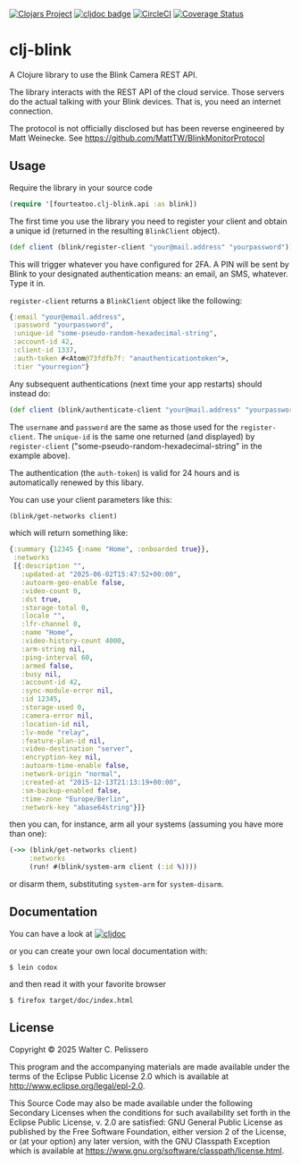 [![Clojars Project](https://img.shields.io/clojars/v/io.github.fourteatoo/clj-blink.svg?include_prereleases)](https://clojars.org/io.github.fourteatoo/clj-blink)
[![cljdoc badge](https://cljdoc.org/badge/io.github.fourteatoo/clj-blink)](https://cljdoc.org/d/io.github.fourteatoo/clj-blink)
[![CircleCI](https://dl.circleci.com/status-badge/img/gh/fourteatoo/clj-blink/tree/main.svg?style=svg)](https://dl.circleci.com/status-badge/redirect/gh/fourteatoo/clj-blink/tree/main)
[![Coverage Status](https://coveralls.io/repos/github/fourteatoo/clj-blink/badge.svg)](https://coveralls.io/github/fourteatoo/clj-blink)

# clj-blink

A Clojure library to use the Blink Camera REST API.

The library interacts with the REST API of the cloud service.  Those
servers do the actual talking with your Blink devices.  That is, you
need an internet connection.

The protocol is not officially disclosed but has been reverse
engineered by Matt Weinecke.  See
https://github.com/MattTW/BlinkMonitorProtocol


## Usage

Require the library in your source code

```clojure
(require '[fourteatoo.clj-blink.api :as blink])
```

The first time you use the library you need to register your client
and obtain a unique id (returned in the resulting `BlinkClient`
object).

```clojure
(def client (blink/register-client "your@mail.address" "yourpassword"))
```

This will trigger whatever you have configured for 2FA.  A PIN will be
sent by Blink to your designated authentication means: an email, an
SMS, whatever.  Type it in.

`register-client` returns a `BlinkClient` object like the following:

```clojure
{:email "your@email.address",
 :password "yourpassword",
 :unique-id "some-pseudo-random-hexadecimal-string",
 :account-id 42,
 :client-id 1337,
 :auth-token #<Atom@73fdfb7f: "anauthenticationtoken">,
 :tier "yourregion"}
```

Any subsequent authentications (next time your app restarts) should
instead do:

```clojure
(def client (blink/authenticate-client "your@mail.address" "yourpassword" "unique-id"))
```

The `username` and `password` are the same as those used for the
`register-client`.  The `unique-id` is the same one returned (and
displayed) by `register-client`
("some-pseudo-random-hexadecimal-string" in the example above).

The authentication (the `auth-token`) is valid for 24 hours and is
automatically renewed by this libary.

You can use your client parameters like this:

```clojure
(blink/get-networks client)
```

which will return something like:

```clojure
{:summary {12345 {:name "Home", :onboarded true}},
 :networks
 [{:description "",
   :updated-at "2025-06-02T15:47:52+00:00",
   :autoarm-geo-enable false,
   :video-count 0,
   :dst true,
   :storage-total 0,
   :locale "",
   :lfr-channel 0,
   :name "Home",
   :video-history-count 4000,
   :arm-string nil,
   :ping-interval 60,
   :armed false,
   :busy nil,
   :account-id 42,
   :sync-module-error nil,
   :id 12345,
   :storage-used 0,
   :camera-error nil,
   :location-id nil,
   :lv-mode "relay",
   :feature-plan-id nil,
   :video-destination "server",
   :encryption-key nil,
   :autoarm-time-enable false,
   :network-origin "normal",
   :created-at "2015-12-13T21:13:19+00:00",
   :sm-backup-enabled false,
   :time-zone "Europe/Berlin",
   :network-key "abase64string"}]}
```

then you can, for instance, arm all your systems (assuming you have
more than one):

```clojure
(->> (blink/get-networks client)
     :networks
     (run! #(blink/system-arm client (:id %))))
```

or disarm them, substituting `system-arm` for `system-disarm`.


## Documentation

You can have a look at [![cljdoc](https://cljdoc.org/badge/io.github.fourteatoo/clj-blink)](https://cljdoc.org/d/io.github.fourteatoo/clj-blink)

or you can create your own local documentation with:

```shell
$ lein codox
```

and then read it with your favorite browser

```shell
$ firefox target/doc/index.html
```


## License

Copyright © 2025 Walter C. Pelissero

This program and the accompanying materials are made available under the
terms of the Eclipse Public License 2.0 which is available at
http://www.eclipse.org/legal/epl-2.0.

This Source Code may also be made available under the following Secondary
Licenses when the conditions for such availability set forth in the Eclipse
Public License, v. 2.0 are satisfied: GNU General Public License as published by
the Free Software Foundation, either version 2 of the License, or (at your
option) any later version, with the GNU Classpath Exception which is available
at https://www.gnu.org/software/classpath/license.html.
